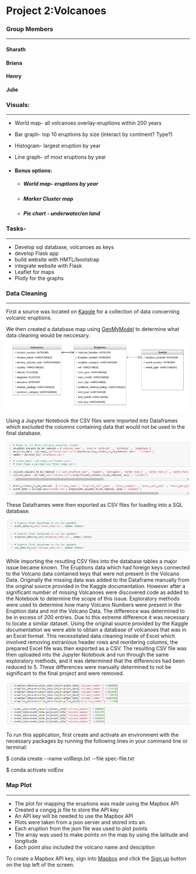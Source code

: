 # Project 2:Volcanoes

### Group Members
---
#### Sharath
#### Briana
#### Henry
#### Julie
 
  
   


### Visuals:
---
- World map- all volcanoes overlay-eruptions within 200 years
- Bar graph- top 10 eruptions by size (interact by continent? Type?)
- Histogram- largest eruption by year
- Line graph- of most eruptions by year

- #### Bonus options:
  - ##### World map- eruptions by year
  - ##### Marker Cluster map
  - ##### Pie chart - underwater/on land


### Tasks-
---
- Develop sql database, volcanoes as keys
- develop Flask app
- build website with HMTL/bootstrap
- integrate website with Flask
- Leaflet for maps
- Plotly for the graphs

### Data Cleaning
---
First a source was located on [Kaggle](https://www.kaggle.com/) for a collection of data concerning volcanic eruptions.

We then created a database map using [GenMyModel](https://www.genmymodel.com/) to determine what data cleaning would be neccesary.
![database map](images/DatabaseDiagram.png)

Using a Jupyter Notebook the CSV files were imported into Dataframes which excluded the columns containing data that would not be used in the final database.

![data cleaning](images/Notebook-1.PNG)


These Dataframes were then exported as CSV files for loading into a SQL database.

![CSV Exports](images/Notebook-2.PNG)

While importing the resutling CSV files into the database tables a major issue became known. The Eruptions data which had foreign keys connected to the Volcano data contained keys that were not present in the Volcano Data. Originally the missing data was added to the Dataframe manually from the original source provided in the Kaggle documentation. However after a significant number of missing Volcanoes were discovered code as added to the Notebook to determine the scope of this issue. Exploratory methods were used to determine how many Volcano Numbers were present in the Eruption data and not the Volcano Data. The difference was determined to be in excess of 200 entries. Due to this extreme difference it was necessary to locate a similar dataset. Using the original source provided by the Kaggle documentation we were able to obtain a database of volcanoes that was in an Excel format. This necessitated data cleaning inside of Excel which involved removing extranious header rows and reordering columns, the prepared Excel file was then exported as a CSV. The resulting CSV file was then uploaded into the Jupyter Notebook and run through the same exploratory methods, and it was determined that the differences had been reduced to 5. These differences were manually determined to not be significant to the final project and were removed.

![Extranious Data Removal](images/Notebook-3.PNG)



To run this application, first create and activate an environment with the necessary packages by running the following lines in your command line or terminal:

$ conda create --name volReqs.txt --file spec-file.txt

$ conda activate volEnv

### Map Plot
---
* The plot for mapping the eruptions was made using the Mapbox API
* Created a congig.js file to store the API key
* An API key will be needed to use the Mapbox API
* Plots were taken from a json server and stored into an 
* Each eruption from the json file was used to plot points
* The array was used to make points on the map by using the latitude and longitude
* Each point also included the volcano name and desciption

To create a Mapbox API key, sign into [Mapbox](https://www.mapbox.com/) and click the [Sign up](https://account.mapbox.com/auth/signup/) button on the top left of the screen.
